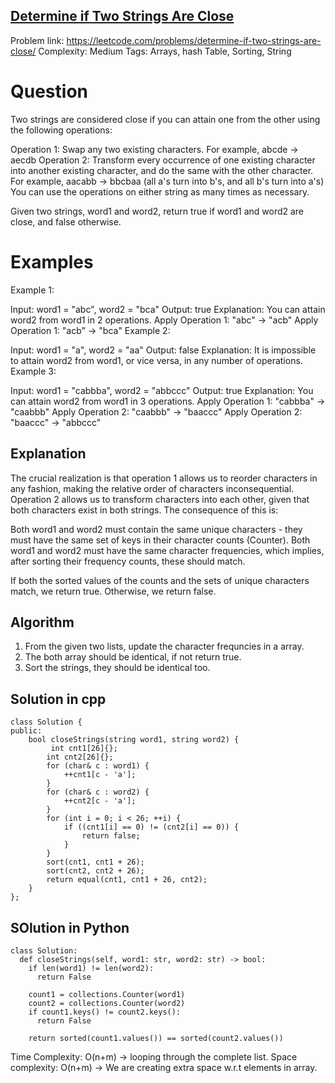 ## [Determine if Two Strings Are Close](https://leetcode.com/problems/determine-if-two-strings-are-close/)

Problem link: https://leetcode.com/problems/determine-if-two-strings-are-close/
Complexity: Medium 
Tags: Arrays, hash Table, Sorting, String


# Question

Two strings are considered close if you can attain one from the other using the following operations:

Operation 1: Swap any two existing characters.
For example, abcde -> aecdb
Operation 2: Transform every occurrence of one existing character into another existing character, and do the same with the other character.
For example, aacabb -> bbcbaa (all a's turn into b's, and all b's turn into a's)
You can use the operations on either string as many times as necessary.

Given two strings, word1 and word2, return true if word1 and word2 are close, and false otherwise.


# Examples

Example 1:

Input: word1 = "abc", word2 = "bca"
Output: true
Explanation: You can attain word2 from word1 in 2 operations.
Apply Operation 1: "abc" -> "acb"
Apply Operation 1: "acb" -> "bca"
Example 2:

Input: word1 = "a", word2 = "aa"
Output: false
Explanation: It is impossible to attain word2 from word1, or vice versa, in any number of operations.
Example 3:

Input: word1 = "cabbba", word2 = "abbccc"
Output: true
Explanation: You can attain word2 from word1 in 3 operations.
Apply Operation 1: "cabbba" -> "caabbb"
Apply Operation 2: "caabbb" -> "baaccc"
Apply Operation 2: "baaccc" -> "abbccc"


## Explanation

The crucial realization is that operation 1 allows us to reorder characters in any fashion, making the relative order of characters inconsequential. Operation 2 allows us to transform characters into each other, given that both characters exist in both strings. The consequence of this is:

Both word1 and word2 must contain the same unique characters - they must have the same set of keys in their character counts (Counter).
Both word1 and word2 must have the same character frequencies, which implies, after sorting their frequency counts, these should match.

If both the sorted values of the counts and the sets of unique characters match, we return true. Otherwise, we return false.

## Algorithm

1. From the given two lists, update the character frequncies in a array. 
2. The both array should be identical, if not return true.
8. Sort the strings, they should be identical too.


## Solution in cpp
```
class Solution {
public:
    bool closeStrings(string word1, string word2) {
         int cnt1[26]{};
        int cnt2[26]{};
        for (char& c : word1) {
            ++cnt1[c - 'a'];
        }
        for (char& c : word2) {
            ++cnt2[c - 'a'];
        }
        for (int i = 0; i < 26; ++i) {
            if ((cnt1[i] == 0) != (cnt2[i] == 0)) {
                return false;
            }
        }
        sort(cnt1, cnt1 + 26);
        sort(cnt2, cnt2 + 26);
        return equal(cnt1, cnt1 + 26, cnt2);       
    }
};
```

## SOlution in Python
```
class Solution:
  def closeStrings(self, word1: str, word2: str) -> bool:
    if len(word1) != len(word2):
      return False

    count1 = collections.Counter(word1)
    count2 = collections.Counter(word2)
    if count1.keys() != count2.keys():
      return False

    return sorted(count1.values()) == sorted(count2.values())
```

Time Complexity: O(n+m) -> looping through the complete list.
Space complexity: O(n+m) -> We are creating extra space w.r.t elements in array. 	
